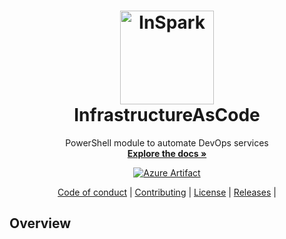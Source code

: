 <h1 align="center">
  <a href="https://inspark.nl">
    <img alt="InSpark" src="https://insparkteamplayer.inspark.nl/assets/partner/inspark-logo.png" height="150">
  </a>
  <br>InfrastructureAsCode<br>
</h1>

 <p align="center">
    PowerShell module to automate DevOps services
    <br />
    <a href="https://weareinspark.github.io/DNA.AutomateRelease/"><strong>Explore the docs »</strong></a>
  </p>
<p align="center">
  <a href="https://dev.azure.com/DylanPrins/Foundation/_artifacts/feed/DylanPrins">
   <img alt="Azure Artifact" src="https://feeds.dev.azure.com/weareinspark/_apis/public/Packaging/Feeds/dylantest@Local/Packages/7b1950cf-43c6-4daa-910e-5c3c596aad50/Badge">
  </a>
</p>

<p align="center">
  <a href="CODE_OF_CONDUCT.md">Code of conduct</a> |
  <a href=".github/CONTRIBUTING">Contributing</a> |
  <a href="LICENSE">License</a> |
  <a href="https://github.com/WeAreInSpark/DNA.AutomateRelease/releases">Releases</a> |

## Overview
